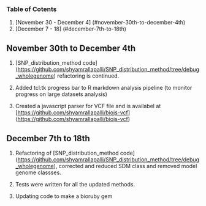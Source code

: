 ### Table of Cotents
1. [November 30 - December 4]  (#november-30th-to-december-4th)
2. [December 7 - 18]  (#december-7th-to-18th)

## November 30th to December 4th

1. [SNP_distribution_method code] (https://github.com/shyamrallapalli/SNP_distribution_method/tree/debug_wholegenome) refactoring is continued.

2. Added tcl:tk progress bar to R markdown analysis pipeline (to monitor progress on large datasets analysis)

3. Created a javascript parser for VCF file and is availabel at [https://github.com/shyamrallapalli/biojs-vcf] (https://github.com/shyamrallapalli/biojs-vcf)

## December 7th to 18th

1. Refactoring of [SNP_distribution_method code] (https://github.com/shyamrallapalli/SNP_distribution_method/tree/debug_wholegenome), corrected and reduced SDM class and removed model genome classses.

2. Tests were written for all the updated methods.

3. Updating code to make a bioruby gem